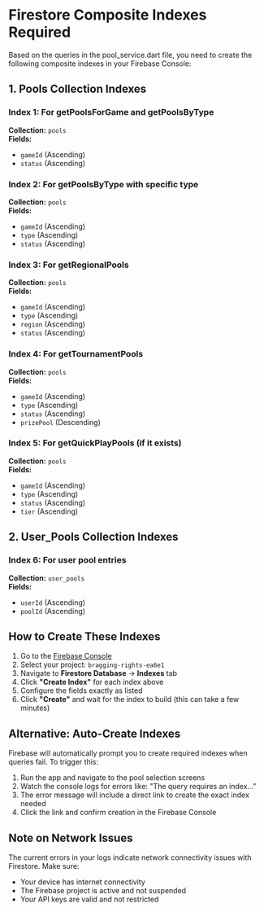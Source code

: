 # Firestore Composite Indexes Required

Based on the queries in the pool_service.dart file, you need to create the following composite indexes in your Firebase Console:

## 1. Pools Collection Indexes

### Index 1: For getPoolsForGame and getPoolsByType
**Collection:** `pools`  
**Fields:**
- `gameId` (Ascending)
- `status` (Ascending)

### Index 2: For getPoolsByType with specific type
**Collection:** `pools`  
**Fields:**
- `gameId` (Ascending)
- `type` (Ascending)
- `status` (Ascending)

### Index 3: For getRegionalPools
**Collection:** `pools`  
**Fields:**
- `gameId` (Ascending)
- `type` (Ascending)
- `region` (Ascending)
- `status` (Ascending)

### Index 4: For getTournamentPools
**Collection:** `pools`  
**Fields:**
- `gameId` (Ascending)
- `type` (Ascending)
- `status` (Ascending)
- `prizePool` (Descending)

### Index 5: For getQuickPlayPools (if it exists)
**Collection:** `pools`  
**Fields:**
- `gameId` (Ascending)
- `type` (Ascending)
- `status` (Ascending)
- `tier` (Ascending)

## 2. User_Pools Collection Indexes

### Index 6: For user pool entries
**Collection:** `user_pools`  
**Fields:**
- `userId` (Ascending)
- `poolId` (Ascending)

## How to Create These Indexes

1. Go to the [Firebase Console](https://console.firebase.google.com/)
2. Select your project: `bragging-rights-ea6e1`
3. Navigate to **Firestore Database** → **Indexes** tab
4. Click **"Create Index"** for each index above
5. Configure the fields exactly as listed
6. Click **"Create"** and wait for the index to build (this can take a few minutes)

## Alternative: Auto-Create Indexes

Firebase will automatically prompt you to create required indexes when queries fail. To trigger this:

1. Run the app and navigate to the pool selection screens
2. Watch the console logs for errors like: "The query requires an index..."
3. The error message will include a direct link to create the exact index needed
4. Click the link and confirm creation in the Firebase Console

## Note on Network Issues

The current errors in your logs indicate network connectivity issues with Firestore. Make sure:
- Your device has internet connectivity
- The Firebase project is active and not suspended
- Your API keys are valid and not restricted